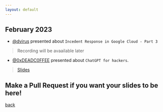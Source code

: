```yaml
---
layout: default
---
```


## February 2023

- [@dvirus](https://twitter.com/dvirus) presented about `Incedent Response in Google Cloud - Part 3`  
> Recording will be avaailable later  


- [@0xDEADC0FFEE](https://twitter.com/0xDEADC0FFEE) presented about `ChatGPT for hackers`.
> [Slides](https://docs.google.com/presentation/d/1Qbf4eAqTFJ1_957AVAQwquw8m4y3j7mI7fa5WdsAmno/edit?usp=sharing)

## Make a Pull Request if you want your slides to be here!

[back](/)